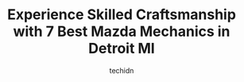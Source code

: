 ---
layout: ampstory
image: https://images.unsplash.com/photo-1579530190412-b35a65e17c8d?ixlib=rb-4.0.3&ixid=MnwxMjA3fDB8MHxwaG90by1wYWdlfHx8fGVufDB8fHx8&auto=format&fit=crop&w=640&h=853&q=80
author: techidn
featured: false
description: Trust your vehicles maintenance and repairs to the 7 best Mazda Mechanic in Detroit MI, USA. With their extensive experience, cutting-edge technology, and commitment to customer satisfactio
title: Experience Skilled Craftsmanship with 7 Best Mazda Mechanics in Detroit MI
cover:
   title: Experience Skilled Craftsmanship with 7 Best Mazda Mechanics in Detroit MI
   subtitle: Rickpate
   background: https://images.unsplash.com/photo-1579530190412-b35a65e17c8d?ixlib=rb-4.0.3&ixid=MnwxMjA3fDB8MHxwaG90by1wYWdlfHx8fGVufDB8fHx8&auto=format&fit=crop&w=640&h=853&q=80

pages: 
 - layout: thirds
   top: <h1>#1 Jays Auto Repair</h1>
   bottom: "<p>I dont have the most expensive vehicles on the plant for sure, but I definitely am grateful for what I have and treat them that way.If you are the type of person who is </p>"
   background: https://www.knot35.com/toplist/wp-content/uploads/2023/06/best-mazda-mechanic-1-in-detroit-mi-1685837891.jpeg
   backgroundblur: true
 - layout: thirds
   top: <h1>#2 Maurices Hi-Tech Automotive Services</h1>
   bottom: "<p>57 Harper Ave, Detroit, MI 48202, United States</p>"
   background: https://www.knot35.com/toplist/wp-content/uploads/2023/06/best-mazda-mechanic-2-in-detroit-mi-1685837891.jpeg
   cta:
      link: https://www.knot35.com/toplist/experience-skilled-craftsmanship-with-7-best-mazda-mechanics-in-detroit-mi/
      text: Experience Skilled Craftsmanship with 7 Best Mazda Mechanics in Detroit MI
 - layout: thirds
   top: <h1>#3 Pointe AutoTech</h1>
   bottom: "<p>17819 E Warren Ave, Detroit, MI 48224, United States</p>"
   background: https://www.knot35.com/toplist/wp-content/uploads/2023/06/best-mazda-mechanic-3-in-detroit-mi-1685837891.jpeg
   cta:
      link: https://www.knot35.com/toplist/experience-skilled-craftsmanship-with-7-best-mazda-mechanics-in-detroit-mi/
      text: Experience Skilled Craftsmanship with 7 Best Mazda Mechanics in Detroit MI
 - layout: thirds
   top: <h1>#4 Van Dyke Auto Tech Inc</h1>
   bottom: "<p>19550 Van Dyke Ave, Detroit, MI 48234, United States</p>"
   background: https://images.unsplash.com/photo-1489694553447-4c9339da310d?ixlib=rb-4.0.3&ixid=MnwxMjA3fDB8MHxwaG90by1wYWdlfHx8fGVufDB8fHx8&auto=format&fit=crop&w=640&h=853&q=80
   cta:
      link: https://www.knot35.com/toplist/experience-skilled-craftsmanship-with-7-best-mazda-mechanics-in-detroit-mi/
      text: Experience Skilled Craftsmanship with 7 Best Mazda Mechanics in Detroit MI
 - layout: thirds
   top: <h1>#5 Mack Garage</h1>
   bottom: "<p>8125 Mack Ave, Detroit, MI 48214, United States</p>"
   background: https://images.unsplash.com/photo-1618556658017-fd9c732d1360?ixlib=rb-4.0.3&ixid=MnwxMjA3fDB8MHxwaG90by1wYWdlfHx8fGVufDB8fHx8&auto=format&fit=crop&w=640&h=853&q=80
   cta:
      link: https://www.knot35.com/toplist/experience-skilled-craftsmanship-with-7-best-mazda-mechanics-in-detroit-mi/
      text: Experience Skilled Craftsmanship with 7 Best Mazda Mechanics in Detroit MI
 - layout: thirds
   top: <h1>#6 Rafee Auto Sales & Services</h1>
   bottom: "<p>8228 Mt Elliott St, Detroit, MI 48211, United States</p>"
   background: https://images.unsplash.com/photo-1522441815192-d9f04eb0615c?ixlib=rb-4.0.3&ixid=MnwxMjA3fDB8MHxwaG90by1wYWdlfHx8fGVufDB8fHx8&auto=format&fit=crop&w=640&h=853&q=80
   cta:
      link: https://www.knot35.com/toplist/experience-skilled-craftsmanship-with-7-best-mazda-mechanics-in-detroit-mi/
      text: Experience Skilled Craftsmanship with 7 Best Mazda Mechanics in Detroit MI
 - layout: thirds
   top: <h1>#7 Detroit Auto Center</h1>
   bottom: "<p>6000 Michigan Ave, Detroit, MI 48210, United States</p>"
   background: https://images.unsplash.com/photo-1509114397022-ed747cca3f65?ixlib=rb-4.0.3&ixid=MnwxMjA3fDB8MHxwaG90by1wYWdlfHx8fGVufDB8fHx8&auto=format&fit=crop&w=640&h=853&q=80
   cta:
      link: https://www.knot35.com/toplist/experience-skilled-craftsmanship-with-7-best-mazda-mechanics-in-detroit-mi/
      text: Experience Skilled Craftsmanship with 7 Best Mazda Mechanics in Detroit MI
 - layout: thirds
   middle: Continue reading...
   background: https://images.unsplash.com/photo-1620421680010-0766ff230392?ixlib=rb-4.0.3&ixid=MnwxMjA3fDB8MHxwaG90by1wYWdlfHx8fGVufDB8fHx8&auto=format&fit=crop&w=640&h=853&q=80
   cta:
      link: https://www.knot35.com/toplist/experience-skilled-craftsmanship-with-7-best-mazda-mechanics-in-detroit-mi/
      text: Experience Skilled Craftsmanship with 7 Best Mazda Mechanics in Detroit MI
      
---